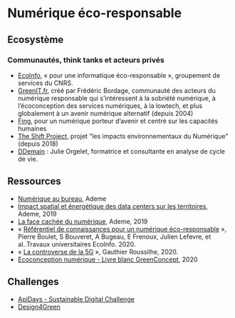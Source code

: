 # Numérique éco-responsable

## Ecosystème

### Communautés, think tanks et acteurs privés

* [EcoInfo](https://ecoinfo.cnrs.fr/), « pour une informatique éco-responsable », groupement de services du CNRS.
* [GreenIT.fr](https://www.greenit.fr/), créé par Frédéric Bordage, communauté des acteurs du numérique responsable qui s’intéressent à la sobriété numérique, à l’écoconception des services numériques, à la lowtech, et plus globalement à un avenir numérique alternatif (depuis 2004)
* [Fing](https://fing.org/), pour un numérique porteur d’avenir et centré sur les capacités humaines
* [The Shift Project](https://theshiftproject.org/lean-ict/), projet "les impacts environnementaux du Numérique" (depuis 2018)
* [DDemain](https://ddemain.com/) : Julie Orgelet, formatrice et consultante en analyse de cycle de vie.

## Ressources

* [Numérique au bureau](https://particuliers.ademe.fr/au-bureau/numerique), Ademe
* [Impact spatial et énergétique des data centers sur les territoires](https://www.ademe.fr/impact-spatial-energetique-data-centers-territoires-l), Ademe, 2019
* [La face cachée du numérique](https://www.ademe.fr/sites/default/files/assets/documents/guide-pratique-face-cachee-numerique.pdf), Ademe, 2019
* « [Référentiel de connaissances pour un numérique éco-responsable](https://hal.archives-ouvertes.fr/hal-02954188/document) », Pierre Boulet, S Bouveret, A Bugeau, E Frenoux, Julien Lefevre, et al..Travaux universitaires EcoInfo. 2020.
* « [La controverse de la 5G](https://gauthierroussilhe.com/fr/projects/controverse-de-la-5g) », Gauthier Roussilhe, 2020.
* [Ecoconception numérique - Livre blanc GreenConcept](http://www.greenconcept-innovation.fr/wp-content/uploads/2020/02/greenconcept_21022020.pdf), 2020

## Challenges

* [ApiDays - Sustainable Digital Challenge](https://www.apidays.co/sustainable-digital-challenge/)
* [Design4Green](https://design4green.org/)
